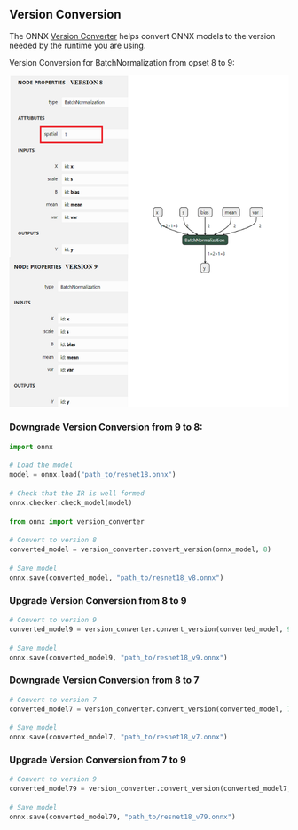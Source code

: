 ## Version Conversion

The ONNX [Version Converter](https://github.com/onnx/onnx/blob/master/docs/VersionConverter.md) helps convert ONNX models to the version needed by the runtime you are using.

Version Conversion for BatchNormalization from opset 8 to 9:

<img src="assets/batchnorm.png" />


### Downgrade Version Conversion from 9 to 8:

```python
import onnx

# Load the model
model = onnx.load("path_to/resnet18.onnx")

# Check that the IR is well formed
onnx.checker.check_model(model)

from onnx import version_converter

# Convert to version 8
converted_model = version_converter.convert_version(onnx_model, 8)

# Save model
onnx.save(converted_model, "path_to/resnet18_v8.onnx")
```

### Upgrade Version Conversion from 8 to 9

```python
# Convert to version 9
converted_model9 = version_converter.convert_version(converted_model, 9)

# Save model
onnx.save(converted_model9, "path_to/resnet18_v9.onnx")
```

### Downgrade Version Conversion from 8 to 7

```python
# Convert to version 7
converted_model7 = version_converter.convert_version(converted_model, 7)

# Save model
onnx.save(converted_model7, "path_to/resnet18_v7.onnx")
```

### Upgrade Version Conversion from 7 to 9

```python
# Convert to version 9
converted_model79 = version_converter.convert_version(converted_model7, 9)

# Save model
onnx.save(converted_model79, "path_to/resnet18_v79.onnx")
```
